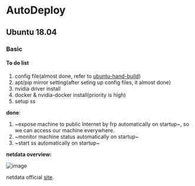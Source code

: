 # AutoDeploy
## Ubuntu 18.04
### Basic
#### To do list
1. config file(almost done, refer to [ubuntu-hand-build](https://github.com/gardensilence/ubuntu-hand-build))
2. apt/pip mirror setting(after seting up config files, it almost done)
3. nvidia driver install
4. docker & nvidia-docker install(priority is high)
5. setup ss

**done**:

1. ~expose machine to public Internet by frp automatically on startup~, so we can access our machine everywhere.
1. ~monitor machine status automatically on startup~
1. ~start ss automatically on startup~

**netdata overview:**

![image](https://cloud.githubusercontent.com/assets/2662304/14093128/4d566494-f554-11e5-8ee4-5392e0ac51f0.gif "netdata")

netdata official [site](https://github.com/firehol/netdata).

